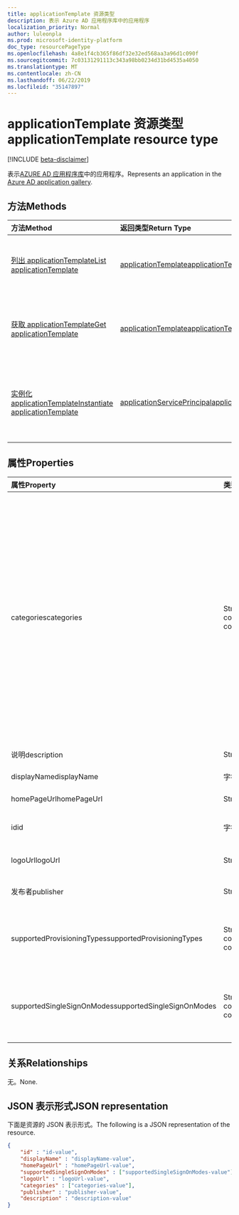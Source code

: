 ```yaml
---
title: applicationTemplate 资源类型
description: 表示 Azure AD 应用程序库中的应用程序
localization_priority: Normal
author: luleonpla
ms.prod: microsoft-identity-platform
doc_type: resourcePageType
ms.openlocfilehash: 4a8e1f4cb365f86df32e32ed568aa3a96d1c090f
ms.sourcegitcommit: 7c03131291113c343a98bb0234d31bd4535a4050
ms.translationtype: MT
ms.contentlocale: zh-CN
ms.lasthandoff: 06/22/2019
ms.locfileid: "35147897"
---
```

# <a name="applicationtemplate-resource-type"></a><span data-ttu-id="18d2b-103">applicationTemplate 资源类型</span><span class="sxs-lookup"><span data-stu-id="18d2b-103">applicationTemplate resource type</span></span>

[!INCLUDE [beta-disclaimer](../../includes/beta-disclaimer.md)]

<span data-ttu-id="18d2b-104">表示[AZURE AD 应用程序库](https://docs.microsoft.com/en-us/azure/active-directory/saas-apps/tutorial-list)中的应用程序。</span><span class="sxs-lookup"><span data-stu-id="18d2b-104">Represents an application in the [Azure AD application gallery](https://docs.microsoft.com/en-us/azure/active-directory/saas-apps/tutorial-list).</span></span>

## <a name="methods"></a><span data-ttu-id="18d2b-105">方法</span><span class="sxs-lookup"><span data-stu-id="18d2b-105">Methods</span></span>

| <span data-ttu-id="18d2b-106">方法</span><span class="sxs-lookup"><span data-stu-id="18d2b-106">Method</span></span>       | <span data-ttu-id="18d2b-107">返回类型</span><span class="sxs-lookup"><span data-stu-id="18d2b-107">Return Type</span></span> | <span data-ttu-id="18d2b-108">说明</span><span class="sxs-lookup"><span data-stu-id="18d2b-108">Description</span></span> |
|:-------------|:------------|:------------|
|[<span data-ttu-id="18d2b-109">列出 applicationTemplate</span><span class="sxs-lookup"><span data-stu-id="18d2b-109">List applicationTemplate</span></span>](../api/applicationtemplate-list.md)|[<span data-ttu-id="18d2b-110">applicationTemplate</span><span class="sxs-lookup"><span data-stu-id="18d2b-110">applicationTemplate</span></span>](applicationtemplate.md)|<span data-ttu-id="18d2b-111">检索 applicationTemplate 对象的列表。</span><span class="sxs-lookup"><span data-stu-id="18d2b-111">Retrieve a list of applicationTemplate objects.</span></span>|
| [<span data-ttu-id="18d2b-112">获取 applicationTemplate</span><span class="sxs-lookup"><span data-stu-id="18d2b-112">Get applicationTemplate</span></span>](../api/applicationtemplate-get.md) | [<span data-ttu-id="18d2b-113">applicationTemplate</span><span class="sxs-lookup"><span data-stu-id="18d2b-113">applicationTemplate</span></span>](applicationtemplate.md) | <span data-ttu-id="18d2b-114">读取 applicationTemplate 对象的属性和关系。</span><span class="sxs-lookup"><span data-stu-id="18d2b-114">Read properties and relationships of applicationTemplate object.</span></span> |
|[<span data-ttu-id="18d2b-115">实例化 applicationTemplate</span><span class="sxs-lookup"><span data-stu-id="18d2b-115">Instantiate applicationTemplate</span></span>](../api/applicationtemplate-instantiate.md)|[<span data-ttu-id="18d2b-116">applicationServicePrincipal</span><span class="sxs-lookup"><span data-stu-id="18d2b-116">applicationServicePrincipal</span></span>](applicationserviceprincipal.md)| <span data-ttu-id="18d2b-117">将 Azure AD 应用程序库中的应用程序实例添加到目录中。</span><span class="sxs-lookup"><span data-stu-id="18d2b-117">Add an instance of an application from the Azure AD application gallery into your directory.</span></span>|


## <a name="properties"></a><span data-ttu-id="18d2b-118">属性</span><span class="sxs-lookup"><span data-stu-id="18d2b-118">Properties</span></span>

| <span data-ttu-id="18d2b-119">属性</span><span class="sxs-lookup"><span data-stu-id="18d2b-119">Property</span></span>     | <span data-ttu-id="18d2b-120">类型</span><span class="sxs-lookup"><span data-stu-id="18d2b-120">Type</span></span>        | <span data-ttu-id="18d2b-121">说明</span><span class="sxs-lookup"><span data-stu-id="18d2b-121">Description</span></span> |
|:-------------|:------------|:------------|
|<span data-ttu-id="18d2b-122">categories</span><span class="sxs-lookup"><span data-stu-id="18d2b-122">categories</span></span>|<span data-ttu-id="18d2b-123">String collection</span><span class="sxs-lookup"><span data-stu-id="18d2b-123">String collection</span></span>|<span data-ttu-id="18d2b-124">应用程序的类别列表。</span><span class="sxs-lookup"><span data-stu-id="18d2b-124">The list of categories for the application.</span></span> <span data-ttu-id="18d2b-125">受支持的值可以`Collaboration`是`Business Management`: `Consumer`、`Content management`、 `CRM` `Data services` `Developer services` `E-commerce` `Education` `ERP` `Finance` `Health` `Human resources` `IT infrastructure`、、、、、、、、、、、、、、、、 `Mail` `Management` `Marketing` `Media` `Productivity`、 `Project management`、 `Telecommunications` `Tools, Travel`、和`Web design & hosting`。</span><span class="sxs-lookup"><span data-stu-id="18d2b-125">Supported values can be: `Collaboration`, `Business Management`, `Consumer`,`Content management`, `CRM`, `Data services`, `Developer services`, `E-commerce`, `Education`, `ERP`, `Finance`, `Health`, `Human resources`, `IT infrastructure`, `Mail`, `Management`, `Marketing`, `Media`, `Productivity`, `Project management`, `Telecommunications`, `Tools, Travel`, and `Web design & hosting`.</span></span>|
|<span data-ttu-id="18d2b-126">说明</span><span class="sxs-lookup"><span data-stu-id="18d2b-126">description</span></span>|<span data-ttu-id="18d2b-127">String</span><span class="sxs-lookup"><span data-stu-id="18d2b-127">String</span></span>|<span data-ttu-id="18d2b-128">应用程序的说明。</span><span class="sxs-lookup"><span data-stu-id="18d2b-128">A description of the application.</span></span>|
|<span data-ttu-id="18d2b-129">displayName</span><span class="sxs-lookup"><span data-stu-id="18d2b-129">displayName</span></span>|<span data-ttu-id="18d2b-130">字符串</span><span class="sxs-lookup"><span data-stu-id="18d2b-130">String</span></span>|<span data-ttu-id="18d2b-131">应用程序名。</span><span class="sxs-lookup"><span data-stu-id="18d2b-131">The name of the application.</span></span>|
|<span data-ttu-id="18d2b-132">homePageUrl</span><span class="sxs-lookup"><span data-stu-id="18d2b-132">homePageUrl</span></span>|<span data-ttu-id="18d2b-133">String</span><span class="sxs-lookup"><span data-stu-id="18d2b-133">String</span></span>|<span data-ttu-id="18d2b-134">应用程序的主页 URL。</span><span class="sxs-lookup"><span data-stu-id="18d2b-134">The home page URL of the application.</span></span>|
|<span data-ttu-id="18d2b-135">id</span><span class="sxs-lookup"><span data-stu-id="18d2b-135">id</span></span>|<span data-ttu-id="18d2b-136">字符串</span><span class="sxs-lookup"><span data-stu-id="18d2b-136">String</span></span>| <span data-ttu-id="18d2b-137">应用程序的唯一标识符。</span><span class="sxs-lookup"><span data-stu-id="18d2b-137">Unique identifier for the application.</span></span> <span data-ttu-id="18d2b-138">只读。</span><span class="sxs-lookup"><span data-stu-id="18d2b-138">Read-only.</span></span>|
|<span data-ttu-id="18d2b-139">logoUrl</span><span class="sxs-lookup"><span data-stu-id="18d2b-139">logoUrl</span></span>|<span data-ttu-id="18d2b-140">String</span><span class="sxs-lookup"><span data-stu-id="18d2b-140">String</span></span>|<span data-ttu-id="18d2b-141">用于获取此应用程序徽标的 URL。</span><span class="sxs-lookup"><span data-stu-id="18d2b-141">The URL to get the logo for this application.</span></span>|
|<span data-ttu-id="18d2b-142">发布者</span><span class="sxs-lookup"><span data-stu-id="18d2b-142">publisher</span></span>|<span data-ttu-id="18d2b-143">String</span><span class="sxs-lookup"><span data-stu-id="18d2b-143">String</span></span>|<span data-ttu-id="18d2b-144">此应用程序的发布者的名称。</span><span class="sxs-lookup"><span data-stu-id="18d2b-144">The name of the publisher for this application.</span></span>|
|<span data-ttu-id="18d2b-145">supportedProvisioningTypes</span><span class="sxs-lookup"><span data-stu-id="18d2b-145">supportedProvisioningTypes</span></span>|<span data-ttu-id="18d2b-146">String collection</span><span class="sxs-lookup"><span data-stu-id="18d2b-146">String collection</span></span>|<span data-ttu-id="18d2b-147">此应用程序支持的预配模式的列表。</span><span class="sxs-lookup"><span data-stu-id="18d2b-147">The list of provisioning modes supported by this application.</span></span> <span data-ttu-id="18d2b-148">唯一有效的值为`sync`。</span><span class="sxs-lookup"><span data-stu-id="18d2b-148">The only valid value is `sync`.</span></span>|
|<span data-ttu-id="18d2b-149">supportedSingleSignOnModes</span><span class="sxs-lookup"><span data-stu-id="18d2b-149">supportedSingleSignOnModes</span></span>|<span data-ttu-id="18d2b-150">String collection</span><span class="sxs-lookup"><span data-stu-id="18d2b-150">String collection</span></span>|<span data-ttu-id="18d2b-151">此应用程序支持的单一登录模式列表。</span><span class="sxs-lookup"><span data-stu-id="18d2b-151">The list of single sign-on modes supported by this application.</span></span> <span data-ttu-id="18d2b-152">受支持的值`password`为`saml`、 `external`、和`oidc`。</span><span class="sxs-lookup"><span data-stu-id="18d2b-152">The supported values are `password`, `saml`, `external`, and `oidc`.</span></span>|

## <a name="relationships"></a><span data-ttu-id="18d2b-153">关系</span><span class="sxs-lookup"><span data-stu-id="18d2b-153">Relationships</span></span>

<span data-ttu-id="18d2b-154">无。</span><span class="sxs-lookup"><span data-stu-id="18d2b-154">None.</span></span>

## <a name="json-representation"></a><span data-ttu-id="18d2b-155">JSON 表示形式</span><span class="sxs-lookup"><span data-stu-id="18d2b-155">JSON representation</span></span>

<span data-ttu-id="18d2b-156">下面是资源的 JSON 表示形式。</span><span class="sxs-lookup"><span data-stu-id="18d2b-156">The following is a JSON representation of the resource.</span></span>

<!-- {
  "blockType": "resource",
  "optionalProperties": [

  ],
  "@odata.type": "microsoft.graph.applicationTemplate",
  "baseType": "",
  "keyProperty": "id"
}-->

```json
{
    "id" : "id-value",
    "displayName" : "displayName-value",
    "homePageUrl" : "homePageUrl-value",
    "supportedSingleSignOnModes" : ["supportedSingleSignOnModes-value"],
    "logoUrl" : "logoUrl-value",
    "categories" : ["categories-value"],
    "publisher" : "publisher-value",
    "description" : "description-value"
}
```

<!-- uuid: 16cd6b66-4b1a-43a1-adaf-3a886856ed98
2019-02-04 14:57:30 UTC -->
<!-- {
  "type": "#page.annotation",
  "description": "applicationTemplate resource",
  "keywords": "",
  "section": "documentation",
  "tocPath": ""
}-->
